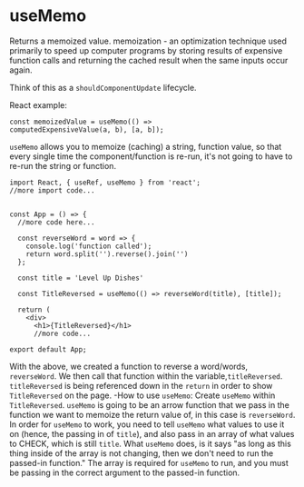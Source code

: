 # useMemo

Returns a memoized value.
memoization - an optimization technique used primarily to speed up computer programs by storing results of expensive function calls and returning the cached result when the same inputs occur again.

Think of this as a `shouldComponentUpdate` lifecycle.

React example:
```
const memoizedValue = useMemo(() =>
computedExpensiveValue(a, b), [a, b]);
```

`useMemo` allows you to memoize (caching) a string, function value, so that every single time the component/function is re-run, it's not going to have to re-run the string or function.

```
import React, { useRef, useMemo } from 'react';
//more import code...


const App = () => {
  //more code here...

  const reverseWord = word => {
    console.log('function called');
    return word.split('').reverse().join('')
  };

  const title = 'Level Up Dishes'

  const TitleReversed = useMemo(() => reverseWord(title), [title]);

  return (
    <div>
      <h1>{TitleReversed}</h1>
      //more code...

export default App;
```

With the above, we created a function to reverse a word/words, `reverseWord`. We then call that function within the variable,`titleReversed`.
`titleReversed` is being referenced down in the `return` in order to show `TitleReversed` on the page.
-How to use `useMemo`:
Create `useMemo` within `TitleReversed`. `useMemo` is going to be an arrow function that we pass in the function we want to memoize the return value of, in this case is `reverseWord`. In order for `useMemo` to work, you need to tell `useMemo` what values to use it on (hence, the passing in of `title`), and also pass in an array of what values to CHECK, which is still `title`.
What `useMemo` does, is it says "as long as this thing inside of the array is not changing, then we don't need to run the passed-in function."
The array is required for `useMemo` to run, and you must be passing in the correct argument to the passed-in function.